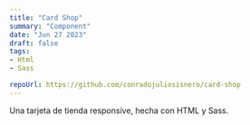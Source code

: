 ```yaml
---
title: "Card Shop"
summary: "Component"
date: "Jun 27 2023"
draft: false
tags:
- Html
- Sass

repoUrl: https://github.com/conradojuliosisnero/card-shop
---
```


Una tarjeta de tienda responsive, hecha con HTML y Sass.